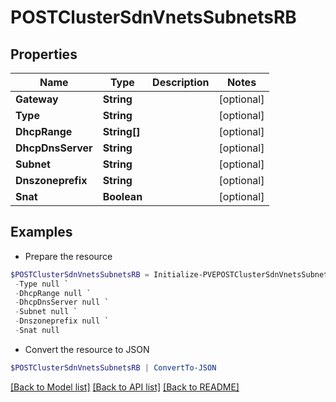 # POSTClusterSdnVnetsSubnetsRB
## Properties

Name | Type | Description | Notes
------------ | ------------- | ------------- | -------------
**Gateway** | **String** |  | [optional] 
**Type** | **String** |  | [optional] 
**DhcpRange** | **String[]** |  | [optional] 
**DhcpDnsServer** | **String** |  | [optional] 
**Subnet** | **String** |  | [optional] 
**Dnszoneprefix** | **String** |  | [optional] 
**Snat** | **Boolean** |  | [optional] 

## Examples

- Prepare the resource
```powershell
$POSTClusterSdnVnetsSubnetsRB = Initialize-PVEPOSTClusterSdnVnetsSubnetsRB  -Gateway null `
 -Type null `
 -DhcpRange null `
 -DhcpDnsServer null `
 -Subnet null `
 -Dnszoneprefix null `
 -Snat null
```

- Convert the resource to JSON
```powershell
$POSTClusterSdnVnetsSubnetsRB | ConvertTo-JSON
```

[[Back to Model list]](../README.md#documentation-for-models) [[Back to API list]](../README.md#documentation-for-api-endpoints) [[Back to README]](../README.md)


